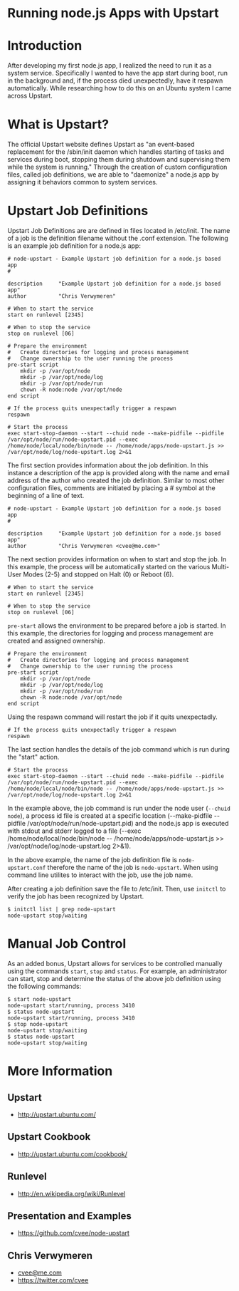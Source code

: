 # Running node.js Apps with Upstart

# Introduction

After developing my first node.js app, I realized the need to run it as a system service. Specifically I wanted to have the app start during boot, run in the background and, if the process died unexpectedly, have it respawn automatically. While researching how to do this on an Ubuntu system I came across Upstart.

# What is Upstart?

The official Upstart website defines Upstart as "an event-based replacement for the /sbin/init daemon which handles starting of tasks and services during boot, stopping them during shutdown and supervising them while the system is running." Through the creation of custom configuration files, called job definitions,  we are able to "daemonize" a node.js app by assigning it behaviors common to system services.

# Upstart Job Definitions

Upstart Job Definitions are are defined in files located in /etc/init. The name of a job is the definition filename without the .conf extension. The following is an example job definition for a node.js app:

    # node-upstart - Example Upstart job definition for a node.js based app
    #
    
    description     "Example Upstart job definition for a node.js based app"
    author          "Chris Verwymeren"
    
    # When to start the service
    start on runlevel [2345]
    
    # When to stop the service
    stop on runlevel [06]
    
    # Prepare the environment
    #   Create directories for logging and process management
    #   Change ownership to the user running the process
    pre-start script
        mkdir -p /var/opt/node
        mkdir -p /var/opt/node/log
        mkdir -p /var/opt/node/run
        chown -R node:node /var/opt/node
    end script
    
    # If the process quits unexpectadly trigger a respawn
    respawn
    
    # Start the process
    exec start-stop-daemon --start --chuid node --make-pidfile --pidfile /var/opt/node/run/node-upstart.pid --exec /home/node/local/node/bin/node -- /home/node/apps/node-upstart.js >> /var/opt/node/log/node-upstart.log 2>&1

The first section provides information about the job definition. In this instance a description of the app is provided along with the name and email address of the author who created the job definition. Similar to most other configuration files, comments are initiated by placing a # symbol at the beginning of a line of text.

    # node-upstart - Example Upstart job definition for a node.js based app
    #
    
    description     "Example Upstart job definition for a node.js based app"
    author          "Chris Verwymeren <cvee@me.com>"

The next section provides information on when to start and stop the job. In this example, the process will be automatically started on the various Multi-User Modes (2-5) and stopped on Halt (0) or Reboot (6).

    # When to start the service
    start on runlevel [2345]
    
    # When to stop the service
    stop on runlevel [06]

<code>pre-start</code> allows the environment to be prepared before a job is started. In this example, the directories for logging and process management are created and assigned ownership.

    # Prepare the environment
    #   Create directories for logging and process management
    #   Change ownership to the user running the process
    pre-start script
        mkdir -p /var/opt/node
        mkdir -p /var/opt/node/log
        mkdir -p /var/opt/node/run
        chown -R node:node /var/opt/node
    end script

Using the respawn command will restart the job if it quits unexpectadly.

    # If the process quits unexpectadly trigger a respawn
    respawn

The last section handles the details of the job command which is run during the "start" action. 

    # Start the process
    exec start-stop-daemon --start --chuid node --make-pidfile --pidfile /var/opt/node/run/node-upstart.pid --exec /home/node/local/node/bin/node -- /home/node/apps/node-upstart.js >> /var/opt/node/log/node-upstart.log 2>&1

In the example above, the job command is run under the node user (<code>--chuid node</code>), a process id file is created at a specific location (--make-pidfile --pidfile /var/opt/node/run/node-upstart.pid) and the node.js app is executed with stdout and stderr logged to a file (--exec /home/node/local/node/bin/node -- /home/node/apps/node-upstart.js >> /var/opt/node/log/node-upstart.log 2>&1).

In the above example, the name of the job definition file is <code>node-upstart.conf</code> therefore the name of the job is <code>node-upstart</code>. When using command line utilites to interact with the job, use the job name.

After creating a job definition save the file to /etc/init. Then, use <code>initctl</code> to verify the job has been recognized by Upstart.

    $ initctl list | grep node-upstart
    node-upstart stop/waiting

# Manual Job Control

As an added bonus, Upstart allows for services to be controlled manually using the commands <code>start</code>,  <code>stop</code> and <code>status</code>. For example, an administrator can start, stop and determine the status of the above job definition using the following commands:

    $ start node-upstart
    node-upstart start/running, process 3410
    $ status node-upstart
    node-upstart start/running, process 3410
    $ stop node-upstart
    node-upstart stop/waiting
    $ status node-upstart
    node-upstart stop/waiting

# More Information

## Upstart

* http://upstart.ubuntu.com/

## Upstart Cookbook

* http://upstart.ubuntu.com/cookbook/

## Runlevel

* http://en.wikipedia.org/wiki/Runlevel

## Presentation and Examples

* https://github.com/cvee/node-upstart

## Chris Verwymeren

* cvee@me.com
* https://twitter.com/cvee

